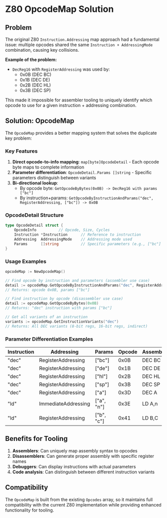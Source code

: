 # Z80 OpcodeMap Solution

## Problem

The original Z80 `Instruction.Addressing` map approach had a fundamental issue: multiple opcodes shared the same `Instruction + AddressingMode` combination, causing key collisions.

**Example of the problem:**
- `DecReg16` with `RegisterAddressing` was used by:
  - 0x0B (DEC BC)  
  - 0x1B (DEC DE)
  - 0x2B (DEC HL) 
  - 0x3B (DEC SP)

This made it impossible for assembler tooling to uniquely identify which opcode to use for a given instruction + addressing combination.

## Solution: OpcodeMap

The `OpcodeMap` provides a better mapping system that solves the duplicate key problem:

### Key Features

1. **Direct opcode-to-info mapping**: `map[byte]OpcodeDetail` - Each opcode byte maps to complete information
2. **Parameter differentiation**: `OpcodeDetail.Params []string` - Specific parameters distinguish between variants
3. **Bi-directional lookup**:
   - By opcode byte: `GetOpcodeByBytes(0x0B) -> DecReg16 with params ["bc"]`
   - By instruction+params: `GetOpcodeByInstructionAndParams("dec", RegisterAddressing, ["bc"]) -> 0x0B`

### OpcodeDetail Structure

```go
type OpcodeDetail struct {
    OpcodeInfo          // Opcode, Size, Cycles
    Instruction *Instruction      // Reference to instruction
    Addressing  AddressingMode    // Addressing mode used  
    Params      []string          // Specific parameters (e.g., ["bc"] for DEC BC)
}
```

### Usage Examples

```go
opcodeMap := NewOpcodeMap()

// Find opcode by instruction and parameters (assembler use case)
detail := opcodeMap.GetOpcodeByInstructionAndParams("dec", RegisterAddressing, []string{"bc"})
// Returns: opcode 0x0B, params ["bc"]

// Find instruction by opcode (disassembler use case)  
detail := opcodeMap.GetOpcodeByBytes(0x0B)
// Returns: "dec" instruction with params ["bc"]

// Get all variants of an instruction
variants := opcodeMap.GetInstructionVariants("dec")
// Returns: All DEC variants (8-bit regs, 16-bit regs, indirect)
```

### Parameter Differentiation Examples

| Instruction | Addressing | Params | Opcode | Assembly |
|-------------|------------|---------|---------|----------|
| "dec" | RegisterAddressing | ["bc"] | 0x0B | DEC BC |
| "dec" | RegisterAddressing | ["de"] | 0x1B | DEC DE |
| "dec" | RegisterAddressing | ["hl"] | 0x2B | DEC HL |
| "dec" | RegisterAddressing | ["sp"] | 0x3B | DEC SP |
| "dec" | RegisterAddressing | ["a"] | 0x3D | DEC A |
| "ld" | ImmediateAddressing | ["a", "n"] | 0x3E | LD A,n |
| "ld" | RegisterAddressing | ["b", "c"] | 0x41 | LD B,C |

## Benefits for Tooling

1. **Assemblers**: Can uniquely map assembly syntax to opcodes
2. **Disassemblers**: Can generate proper assembly with specific register names
3. **Debuggers**: Can display instructions with actual parameters
4. **Code analysis**: Can distinguish between different instruction variants

## Compatibility

The `OpcodeMap` is built from the existing `Opcodes` array, so it maintains full compatibility with the current Z80 implementation while providing enhanced functionality for tooling.